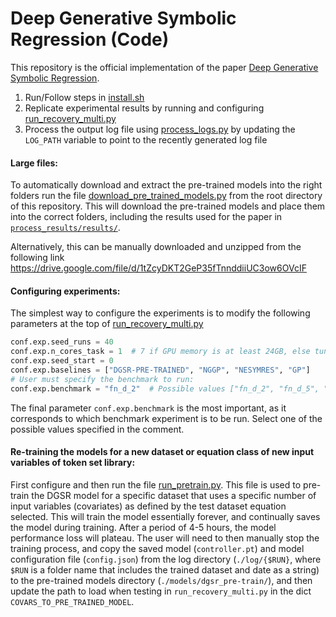 # Deep Generative Symbolic Regression (Code)

This repository is the official implementation of the paper [Deep Generative Symbolic Regression](https://openreview.net/forum?id=o7koEEMA1bR).


1. Run/Follow steps in [install.sh](install.sh)
2. Replicate experimental results by running and configuring [run_recovery_multi.py](run_recovery_multi.py)
3. Process the output log file using [process_logs.py](process_results/process_logs.py) by updating the `LOG_PATH` variable to point to the recently generated log file



#### Large files:
To automatically download and extract the pre-trained models into the right folders run the file [download_pre_trained_models.py](download_pre_trained_models.py) from the root directory of this repository. This will download the pre-trained models and place them into the correct folders, including the results used for the paper in [`process_results/results/`](process_results/results/).

Alternatively, this can be manually downloaded and unzipped from the following link https://drive.google.com/file/d/1tZcyDKT2GeP35fTnnddiiUC3ow6OVcIF



#### Configuring experiments:
The simplest way to configure the experiments is to modify the following parameters at the top of [run_recovery_multi.py](run_recovery_multi.py)
```python
conf.exp.seed_runs = 40
conf.exp.n_cores_task = 1  # 7 if GPU memory is at least 24GB, else tune to be smaller
conf.exp.seed_start = 0
conf.exp.baselines = ["DGSR-PRE-TRAINED", "NGGP", "NESYMRES", "GP"]
# User must specify the benchmark to run:
conf.exp.benchmark = "fn_d_2"  # Possible values ["fn_d_2", "fn_d_5", "l_cd_12", ""fn_d_all"]
```
The final parameter `conf.exp.benchmark` is the most important, as it corresponds to which benchmark experiment is to be run. Select one of the possible values specified in the comment.



#### Re-training the models for a new dataset or equation class of new input variables of token set library:

First configure and then run the file [run_pretrain.py](run_pretrain.py). This file is used to pre-train the DGSR model for a specific dataset that uses a specific number of input variables (covariates) as defined by the test dataset equation selected. This will train the model essentially forever, and continually saves the model during training. After a period of 4-5 hours, the model performance loss will plateau. The user will need to then manually stop the training process, and copy the saved model (`controller.pt`) and model configuration file (`config.json`) from the log directory (`./log/{$RUN}`, where `$RUN` is a folder name that includes the trained dataset and date as a string) to the pre-trained models directory (`./models/dgsr_pre-train/`), and then update the path to load when testing in `run_recovery_multi.py` in the dict `COVARS_TO_PRE_TRAINED_MODEL`.

<!-- Sam ToDo before release: Put back in Feynman_d_Feynman_4 eq, clean up all code, and benchmarks, rename DSO to NGGP, and OURS to DGSR -->

